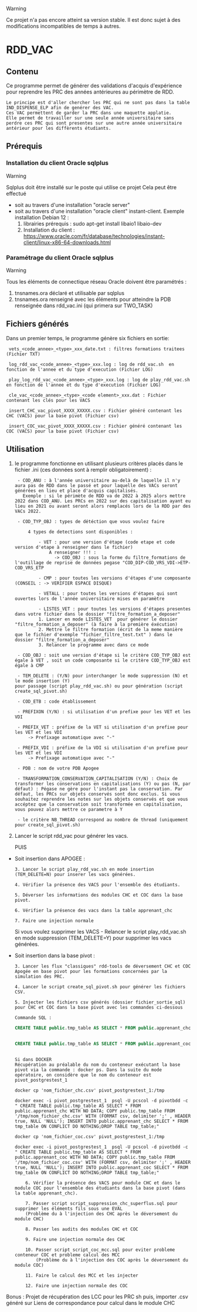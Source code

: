 
> [!WARNING]
> Ce projet n'a pas encore atteint sa version stable. Il est donc sujet à des
> modifications incompatibles de temps à autres.

# RDD_VAC

## Contenu
Ce programme permet de générer des validations d'acquis d'expérience pour reprendre les PRC des années antérieures au périmètre de RDD.

    Le principe est d'aller chercher les PRC qui ne sont pas dans la table IND_DISPENSE_ELP afin de genérer des VAC. 
    Ces VAC permettent de garder la PRC dans une maquette applatie. 
    Elle permet de travailler sur une seule année universitaire sans perdre ces PRC qui sont presentes sur une autre année universitaire antérieur pour les diffèrents étudiants. 

## Prérequis
### Installation du client Oracle sqlplus
> [!WARNING]
> Sqlplus doit être installé sur le poste qui utilise ce projet 
> Cela peut être effectué
>   - soit au travers d'une installation "oracle server"
>	- soit au travers d'une installation "oracle client" instant-client. Exemple installation Debian 12 :
>		1. librairies prérequis : sudo apt-get install libaio1 libaio-dev
>		2. Installation du client : https://www.oracle.com/fr/database/technologies/instant-client/linux-x86-64-downloads.html

### Paramétrage du client Oracle sqlplus
> [!WARNING]
> Tous les éléments de connectique réseau Oracle doivent être paramétrés :
> 1. tnsnames.ora déclaré et utilisable par sqlplus
> 2. tnsnames.ora renseigné avec les éléments pour atteindre la PDB renseignée dans rdd_vac.ini (qui primera sur TWO_TASK)

## Fichiers générés

Dans un premier temps, le programme génère six fichiers en sortie:

     vets_<code_annee>_<type>_xxx_date.txt : filtres formations traitees (Fichier TXT)

     log_rdd_vac_<code_annee>_<type>_xxx.log : log de rdd_vac.sh  en fonction de l'annee et du type d'execution (Fichier LOG)

     play_log_rdd_vac_<code_annee>_<type>_xxx.log : log de play_rdd_vac.sh  en fonction de l'annee et du type d'execution (Fichier LOG)

     cle_vac_<code_annee>_<type>_<code element>_xxx.dat : Fichier contenant les clés pour les VACS

     insert_CHC_vac_pivot_XXXX_XXXXX.csv : Fichier généré contenant les CHC (VACS) pour la base pivot (Fichier csv)

     insert_COC_vac_pivot_XXXX_XXXXX.csv : Fichier généré contenant les COC (VACS) pour la base pivot (Fichier csv)


## Utilisation
1. le programme fonctionne en utilisant plusieurs critères placés dans le fichier .ini  (ces données sont à remplir obligatoirement) :

        - COD_ANU : à l'année universitaire au-delà de laquelle il n'y aura pas de RDD dans le passé et pour laquelle des VACs seront générées en lieu et place d'acquis capitalisés.
		  Exemple : si le périmète de RDD va de 2022 à 2025 alors mettre 2022 dans COD_ANU. Les PRCs en 2022 sur des capitalisation ayant eu lieu en 2021 ou avant seront alors remplacés lors de la RDD par des VACs 2022.
 
        - COD_TYP_OBJ : types de détéction que vous voulez faire
 
            4 types de detections sont disponibles :
 
                - VET : pour une version d'étape (code etape et code version d'etape à renseigner dans le fichier)
				    A renseigner !!! :
					  -> COD_OBJ : sous la forme du filtre_formations de l'outillage de reprise de données pegase "COD_DIP-COD_VRS_VDI->ETP-COD_VRS_ETP
					 
                - CMP : pour toutes les versions d'étapes d'une composante (CONSEIL : -> VERIFIER ESPACE DISQUE)
 
                - VETALL : pour toutes les versions d'étapes qui sont ouvertes lors de l'année universitaire mises en paramètre
	        
                - LISTES_VET : pour toutes les versions d'étapes presentes dans votre fichier dans le dossier "filtre_formation_a_deposer"
				1. Lancer en mode LISTES_VET  pour générer le dossier "filtre_formation_a_deposer" (à faire à la première éxécution)
				2. Mettre le filtre formation (écrit de la meme manière que le fichier d'exemple "fichier_filtre_test.txt" ) dans le dossier "filtre_formation_a_deposer"
				3. Relancer le programme avec dans ce mode
               
   	    - COD_OBJ : soit une version d'étape si le critère COD_TYP_OBJ est égale à VET , soit un code composante si le critère COD_TYP_OBJ est égale à CMP

        - TEM_DELETE : (Y/N) pour interchanger le mode suppression (N) et le mode insertion (Y) 
	   pour passage (script play_rdd_vac.sh) ou pour génération (script create_sql_pivot.sh)

        - COD_ETB : code établissement
	
        - PREFIXON (Y/N) : si utilisation d'un prefixe pour les VET et les VDI
	
        - PREFIX_VET : préfixe de la VET si utilisation d'un prefixe pour les VET et les VDI
			-> Prefixage automatique avec "-"

        - PREFIX_VDI : préfixe de la VDI si utilisation d'un prefixe pour les VET et les VDI
			-> Prefixage automatique avec "-"

        - PDB : nom de votre PDB Apogee

        - TRANSFORMATION_CONSERVATION_CAPITALISATION (Y/N) : Choix de transformer les conservations en capitalisations (Y) ou pas (N, par défaut) : Pégase ne gère pour l'instant pas la conservation. Par défaut, les PRCs sur objets conservés sont donc exclus. Si vous souhaitez reprendre les notes sur les objets conservés et que vous accéptez que la conservation soit transformée en capitalisation, vous pouvez alors mettre ce parametre à Y

        - le critère NB_THREAD correspond au nombre de thread (uniquement pour create_sql_pivot.sh)
  2. Lancer le script rdd_vac pour générer les vacs.

     PUIS

  * Soit insertion dans APOGEE :

		3. Lancer le script play_rdd_vac.sh en mode insertion (TEM_DELETE=N) pour inserer les vacs générées.

		4. Vérifier la présence des VACS pour l'ensemble des étudiants.
		
		5. Déverser les informations des modules CHC et COC dans la base pivot.

		6. Vérifier la présence des vacs dans la table apprenant_chc
		
		7. Faire une injection normale 

	Si vous voulez supprimer les VACS 
		- Relancer le script play_rdd_vac.sh en mode suppression (TEM_DELETE=Y) pour supprimer les vacs générées.

  * Soit insertion dans la base pivot :

		3. Lancer les flux "classiques" rdd-tools de déversement CHC et COC Apogée en base pivot pour les formations concernées par la simulation des PRC.

		4. Lancer le script create_sql_pivot.sh pour générer les fichiers CSV.
		
		5. Injecter les fichiers csv générés (dossier fichier_sortie_sql) pour CHC et COC dans la base pivot avec les commandes ci-dessous

	```sql
	Commande SQL :

	CREATE TABLE public.tmp_table AS SELECT * FROM public.apprenant_chc WITH NO DATA; COPY public.tmp_table FROM 'nom_fichier_chc.csv' WITH (FORMAT csv, delimiter ';' , HEADER true, NULL 'NULL'); INSERT INTO public.apprenant_chc SELECT * FROM tmp_table ON CONFLICT DO NOTHING;DROP TABLE tmp_table;


	CREATE TABLE public.tmp_table AS SELECT * FROM public.apprenant_coc WITH NO DATA; COPY public.tmp_table FROM 'nom_fichier_coc.csv' WITH (FORMAT csv, delimiter ';' , HEADER true, NULL 'NULL'); INSERT INTO public.apprenant_coc SELECT * FROM tmp_table ON CONFLICT DO NOTHING;DROP TABLE tmp_table;

	```

	```docker

	Si dans DOCKER
	Récupération au préalable du nom du conteneur exécutant la base pivot via la commande : docker ps. Dans la suite du mode opératoire, on considère que le nom du conteneur est pivot_postgrestest_1

	docker cp 'nom_fichier_chc.csv' pivot_postgrestest_1:/tmp

	docker exec -i pivot_postgrestest_1  psql -U pcscol -d pivotbdd -c " CREATE TABLE public.tmp_table AS SELECT * FROM public.apprenant_chc WITH NO DATA; COPY public.tmp_table FROM '/tmp/nom_fichier_chc.csv' WITH (FORMAT csv, delimiter ';' , HEADER true, NULL 'NULL'); INSERT INTO public.apprenant_chc SELECT * FROM tmp_table ON CONFLICT DO NOTHING;DROP TABLE tmp_table;"

	docker cp 'nom_fichier_coc.csv' pivot_postgrestest_1:/tmp

	docker exec -i pivot_postgrestest_1  psql -U pcscol -d pivotbdd -c " CREATE TABLE public.tmp_table AS SELECT * FROM public.apprenant_coc WITH NO DATA; COPY public.tmp_table FROM '/tmp/nom_fichier_coc.csv' WITH (FORMAT csv, delimiter ';' , HEADER true, NULL 'NULL'); INSERT INTO public.apprenant_coc SELECT * FROM tmp_table ON CONFLICT DO NOTHING;DROP TABLE tmp_table;"

	```

			6. Vérifier la présence des VACS pour module CHC et dans le module COC pour l'ensemble des étudiants dans la base pivot (dans la table apprenant_chc).

			7. Passer script script_suppression_chc_superflus.sql pour supprimer les éléments fils sous une EVAL
			(Problème du à l'injection des CHC après le déversement du module CHC)

			8. Passer les audits des modules CHC et COC

			9. Faire une injection normale des CHC

			10. Passer script script_coc_mcc.sql pour eviter probleme conteneur COC et probleme calcul des MCC
				(Problème du à l'injection des COC après le déversement du module COC)
					
			11. Faire le calcul des MCC et les injecter

			12. Faire une injection normale des COC
	   
	
Bonus : Projet de récupération des LCC pour les PRC sh puis, importer .csv généré sur Liens de correspondance pour calcul dans le module CHC
